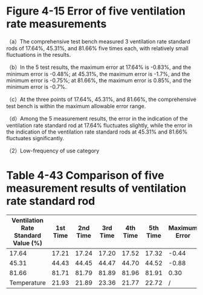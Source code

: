 # Figure 4-15 Error of five ventilation rate measurements

（a）The comprehensive test bench measured 3 ventilation rate standard rods of 17.64%, 45.31%, and 81.66% five times each, with relatively small fluctuations in the results.

（b）In the 5 test results, the maximum error at 17.64% is -0.83%, and the minimum error is -0.48%; at 45.31%, the maximum error is -1.7%, and the minimum error is -0.75%; at 81.66%, the maximum error is 0.85%, and the minimum error is -0.7%.

（c）At the three points of 17.64%, 45.31%, and 81.66%, the comprehensive test bench is within the maximum allowable error range.

（d）Among the 5 measurement results, the error in the indication of the ventilation rate standard rod at 17.64% fluctuates slightly, while the error in the indication of the ventilation rate standard rods at 45.31% and 81.66% fluctuates significantly.

（2）Low-frequency of use category

# Table 4-43 Comparison of five measurement results of ventilation rate standard rod

|Ventilation Rate Standard Value (%)|1st Time|2nd Time|3rd Time|4th Time|5th Time|Maximum Error|Minimum Error|
|---|---|---|---|---|---|---|---|
|17.64|17.21|17.24|17.20|17.52|17.32|-0.44|-0.12|
|45.31|44.43|44.45|44.47|44.70|44.52|-0.88|-0.61|
|81.66|81.71|81.79|81.89|81.96|81.91|0.30|0.05|
|Temperature|21.93|21.89|23.36|21.77|22.72|/|/|